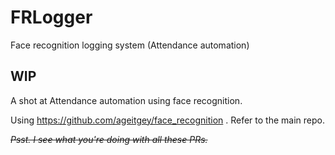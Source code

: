 # FRLogger
Face recognition logging system (Attendance automation)

## WIP

A shot at Attendance automation using face recognition.

Using https://github.com/ageitgey/face_recognition . Refer to the main repo.

~~*Psst. I see what you're doing with all these PRs.*~~
